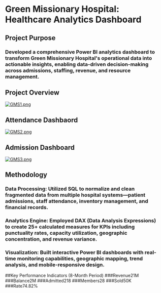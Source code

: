 # Green Missionary Hospital: Healthcare Analytics Dashboard
## Project Purpose
### Developed a comprehensive Power BI analytics dashboard to transform Green Missionary Hospital's operational data into actionable insights, enabling data-driven decision-making across admissions, staffing, revenue, and resource management.
## Project Overview
[![GMS1.png](https://i.postimg.cc/2yWvBmc0/GMS1.png)](https://postimg.cc/q6kgPfdK)
## Attendance Dashbaord
[![GMS2.png](https://i.postimg.cc/prwK5BHw/GMS2.png)](https://postimg.cc/V0FJ3n5g)
## Admission Dashboard
[![GMS3.png](https://i.postimg.cc/526XvRpd/GMS3.png)](https://postimg.cc/Xr6N6xTQ)
## Methodology
### Data Processing: Utilized SQL to normalize and clean fragmented data from multiple hospital systems—patient admissions, staff attendance, inventory management, and financial records.
### Analytics Engine: Employed DAX (Data Analysis Expressions) to create 25+ calculated measures for KPIs including punctuality rates, capacity utilization, geographic concentration, and revenue variance.
### Visualization: Built interactive Power BI dashboards with real-time monitoring capabilities, geographic mapping, trend analysis, and mobile-responsive design.
##Key Performance Indicators (8-Month Period)
###Revenue21M
###Balance2M
###Admitted218
###Members28 
###Sold50K 
###Rate74.82%
